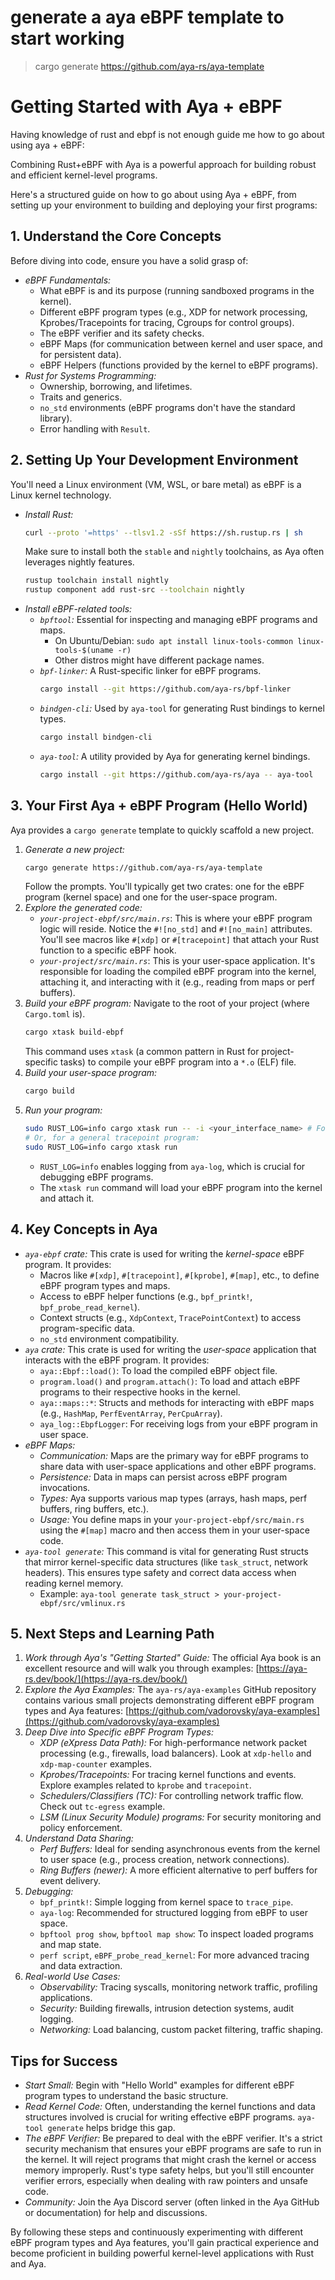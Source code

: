 # generate a aya eBPF template to start working
 
   >  cargo generate https://github.com/aya-rs/aya-template
 
# Getting Started with Aya + eBPF

Having knowledge of rust and ebpf is not enough guide me how to go about using aya + eBPF:
 
Combining Rust+eBPF with Aya is a powerful approach for building robust and efficient kernel-level programs. 

Here's a structured guide on how to go about using Aya + eBPF, from setting up your environment to building and deploying your first programs:

## 1. Understand the Core Concepts

Before diving into code, ensure you have a solid grasp of:

  * *eBPF Fundamentals:*
      * What eBPF is and its purpose (running sandboxed programs in the kernel).
      * Different eBPF program types (e.g., XDP for network processing, Kprobes/Tracepoints for tracing, Cgroups for control groups).
      * The eBPF verifier and its safety checks.
      * eBPF Maps (for communication between kernel and user space, and for persistent data).
      * eBPF Helpers (functions provided by the kernel to eBPF programs).
  * *Rust for Systems Programming:*
      * Ownership, borrowing, and lifetimes.
      * Traits and generics.
      * `no_std` environments (eBPF programs don't have the standard library).
      * Error handling with `Result`.

## 2. Setting Up Your Development Environment

You'll need a Linux environment (VM, WSL, or bare metal) as eBPF is a Linux kernel technology.

  * *Install Rust:*
    ```bash
    curl --proto '=https' --tlsv1.2 -sSf https://sh.rustup.rs | sh
    ```
    Make sure to install both the `stable` and `nightly` toolchains, as Aya often leverages nightly features.
    ```bash
    rustup toolchain install nightly
    rustup component add rust-src --toolchain nightly
    ```
  * *Install eBPF-related tools:*
      * *`bpftool`:* Essential for inspecting and managing eBPF programs and maps.
          * On Ubuntu/Debian: `sudo apt install linux-tools-common linux-tools-$(uname -r)`
          * Other distros might have different package names.
      * *`bpf-linker`:* A Rust-specific linker for eBPF programs.
        ```bash
        cargo install --git https://github.com/aya-rs/bpf-linker
        ```
      * *`bindgen-cli`:* Used by `aya-tool` for generating Rust bindings to kernel types.
        ```bash
        cargo install bindgen-cli
        ```
      * *`aya-tool`:* A utility provided by Aya for generating kernel bindings.
        ```bash
        cargo install --git https://github.com/aya-rs/aya -- aya-tool
        ```

## 3. Your First Aya + eBPF Program (Hello World)

Aya provides a `cargo generate` template to quickly scaffold a new project.

1.  *Generate a new project:*
    ```bash
    cargo generate https://github.com/aya-rs/aya-template
    ```
    Follow the prompts. You'll typically get two crates: one for the eBPF program (kernel space) and one for the user-space program.
2.  *Explore the generated code:*
      * *`your-project-ebpf/src/main.rs`*: This is where your eBPF program logic will reside. Notice the `#![no_std]` and `#![no_main]` attributes. You'll see macros like `#[xdp]` or `#[tracepoint]` that attach your Rust function to a specific eBPF hook.
      * *`your-project/src/main.rs`*: This is your user-space application. It's responsible for loading the compiled eBPF program into the kernel, attaching it, and interacting with it (e.g., reading from maps or perf buffers).
3.  *Build your eBPF program:*
    Navigate to the root of your project (where `Cargo.toml` is).
    ```bash
    cargo xtask build-ebpf
    ```
    This command uses `xtask` (a common pattern in Rust for project-specific tasks) to compile your eBPF program into a `*.o` (ELF) file.
4.  *Build your user-space program:*
    ```bash
    cargo build
    ```
5.  *Run your program:*
    ```bash
    sudo RUST_LOG=info cargo xtask run -- -i <your_interface_name> # For XDP
    # Or, for a general tracepoint program:
    sudo RUST_LOG=info cargo xtask run
    ```
      * `RUST_LOG=info` enables logging from `aya-log`, which is crucial for debugging eBPF programs.
      * The `xtask run` command will load your eBPF program into the kernel and attach it.

## 4\. Key Concepts in Aya

  * *`aya-ebpf` crate:* This crate is used for writing the *kernel-space* eBPF program. It provides:
      * Macros like `#[xdp]`, `#[tracepoint]`, `#[kprobe]`, `#[map]`, etc., to define eBPF program types and maps.
      * Access to eBPF helper functions (e.g., `bpf_printk!`, `bpf_probe_read_kernel`).
      * Context structs (e.g., `XdpContext`, `TracePointContext`) to access program-specific data.
      * `no_std` environment compatibility.
  * *`aya` crate:* This crate is used for writing the *user-space* application that interacts with the eBPF program. It provides:
      * `aya::Ebpf::load()`: To load the compiled eBPF object file.
      * `program.load()` and `program.attach()`: To load and attach eBPF programs to their respective hooks in the kernel.
      * `aya::maps::*`: Structs and methods for interacting with eBPF maps (e.g., `HashMap`, `PerfEventArray`, `PerCpuArray`).
      * `aya_log::EbpfLogger`: For receiving logs from your eBPF program in user space.
  * *eBPF Maps:*
      * *Communication:* Maps are the primary way for eBPF programs to share data with user-space applications and other eBPF programs.
      * *Persistence:* Data in maps can persist across eBPF program invocations.
      * *Types:* Aya supports various map types (arrays, hash maps, perf buffers, ring buffers, etc.).
      * *Usage:* You define maps in your `your-project-ebpf/src/main.rs` using the `#[map]` macro and then access them in your user-space code.
  * *`aya-tool generate`:* This command is vital for generating Rust structs that mirror kernel-specific data structures (like `task_struct`, network headers). This ensures type safety and correct data access when reading kernel memory.
      * Example: `aya-tool generate task_struct > your-project-ebpf/src/vmlinux.rs`

## 5\. Next Steps and Learning Path

1.  *Work through Aya's "Getting Started" Guide:* The official Aya book is an excellent resource and will walk you through examples: [https://aya-rs.dev/book/](https://aya-rs.dev/book/)
2.  *Explore the Aya Examples:* The `aya-rs/aya-examples` GitHub repository contains various small projects demonstrating different eBPF program types and Aya features: [https://github.com/vadorovsky/aya-examples](https://github.com/vadorovsky/aya-examples)
3.  *Deep Dive into Specific eBPF Program Types:*
      * *XDP (eXpress Data Path):* For high-performance network packet processing (e.g., firewalls, load balancers). Look at `xdp-hello` and `xdp-map-counter` examples.
      * *Kprobes/Tracepoints:* For tracing kernel functions and events. Explore examples related to `kprobe` and `tracepoint`.
      * *Schedulers/Classifiers (TC):* For controlling network traffic flow. Check out `tc-egress` example.
      * *LSM (Linux Security Module) programs:* For security monitoring and policy enforcement.
4.  *Understand Data Sharing:*
      * *Perf Buffers:* Ideal for sending asynchronous events from the kernel to user space (e.g., process creation, network connections).
      * *Ring Buffers (newer):* A more efficient alternative to perf buffers for event delivery.
5.  *Debugging:*
      * `bpf_printk!`: Simple logging from kernel space to `trace_pipe`.
      * `aya-log`: Recommended for structured logging from eBPF to user space.
      * `bpftool prog show`, `bpftool map show`: To inspect loaded programs and map state.
      * `perf script`, `eBPF_probe_read_kernel`: For more advanced tracing and data extraction.
6.  *Real-world Use Cases:*
      * *Observability:* Tracing syscalls, monitoring network traffic, profiling applications.
      * *Security:* Building firewalls, intrusion detection systems, audit logging.
      * *Networking:* Load balancing, custom packet filtering, traffic shaping.

## Tips for Success

  * *Start Small:* Begin with "Hello World" examples for different eBPF program types to understand the basic structure.
  * *Read Kernel Code:* Often, understanding the kernel functions and data structures involved is crucial for writing effective eBPF programs. `aya-tool generate` helps bridge this gap.
  * *The eBPF Verifier:* Be prepared to deal with the eBPF verifier. It's a strict security mechanism that ensures your eBPF programs are safe to run in the kernel. It will reject programs that might crash the kernel or access memory improperly. Rust's type safety helps, but you'll still encounter verifier errors, especially when dealing with raw pointers and unsafe code.
  * *Community:* Join the Aya Discord server (often linked in the Aya GitHub or documentation) for help and discussions.

By following these steps and continuously experimenting with different eBPF program types and Aya features, you'll gain practical experience and become proficient in building powerful kernel-level applications with Rust and Aya.

